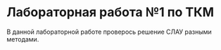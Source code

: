 # Лабораторная работа №1 по ТКМ
В данной лабораторной работе проверось решение СЛАУ разными методами.
